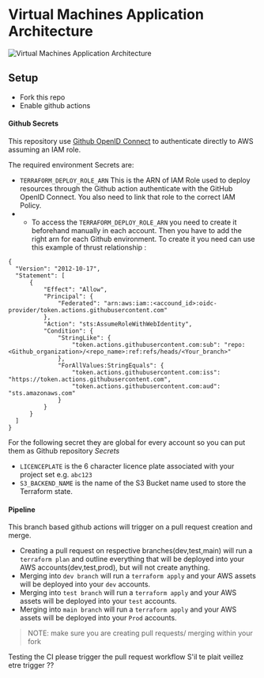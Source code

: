 # Virtual Machines Application Architecture
![Virtual Machines Application Architecture](./images/vm-app-architecture.png)

## Setup
- Fork this repo
- Enable github actions
#### Github Secrets
This repository use [Github OpenID Connect](https://docs.github.com/en/actions/deployment/security-hardening-your-deployments/configuring-openid-connect-in-amazon-web-services) to authenticate directly to AWS assuming an IAM role.

The required environment Secrets are:
  - `TERRAFORM_DEPLOY_ROLE_ARN` This is the ARN of IAM Role used to deploy resources through the Github action authenticate with the GitHub OpenID Connect. You also need to link that role to the correct IAM Policy.
  - - To access the `TERRAFORM_DEPLOY_ROLE_ARN` you need to create it beforehand manually in each account. Then you have to add the right arn for each Github environment.
  To create it you need can use this example of thrust relationship :
  ```
  {
    "Version": "2012-10-17",
    "Statement": [
        {
            "Effect": "Allow",
            "Principal": {
                "Federated": "arn:aws:iam::<accound_id>:oidc-provider/token.actions.githubusercontent.com"
            },
            "Action": "sts:AssumeRoleWithWebIdentity",
            "Condition": {
                "StringLike": {
                    "token.actions.githubusercontent.com:sub": "repo:<Github_organization>/<repo_name>:ref:refs/heads/<Your_branch>"
                },
                "ForAllValues:StringEquals": {
                    "token.actions.githubusercontent.com:iss": "https://token.actions.githubusercontent.com",
                    "token.actions.githubusercontent.com:aud": "sts.amazonaws.com"
                }
            }
        }
    ]
}
  ```

For the following secret they are global for every account so you can put them as Github repository _Secrets_
  - `LICENCEPLATE` is the 6 character licence plate associated with your project set e.g. `abc123`
  - `S3_BACKEND_NAME` is the name of the S3 Bucket name used to store the Terraform state.


#### Pipeline
This branch based github actions will trigger on a pull request creation and merge.
- Creating a pull request on respective branches(dev,test,main) will run a `terraform plan` and outline everything that will be deployed into your AWS accounts(dev,test,prod), but will not create anything.
- Merging into `dev branch` will run a `terraform apply` and your AWS assets will be deployed into your `dev` accounts.
- Merging into `test branch` will run a `terraform apply` and your AWS assets will be deployed into your `test` accounts.
- Merging into `main branch` will run a `terraform apply` and your AWS assets will be deployed into your `Prod` accounts.
>NOTE: make sure you are creating pull requests/ merging within your fork


Testing the CI please trigger the pull request workflow
S'il te plait veillez etre trigger ??